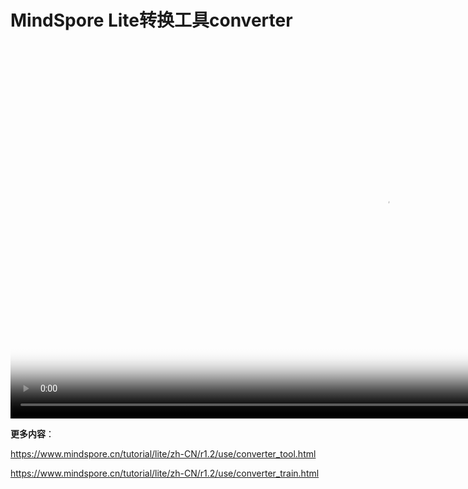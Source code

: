 # MindSpore Lite转换工具converter

[comment]: <> (本文档中包含手把手系列视频，码云Gitee不支持展示，请于官方网站对应教程中查看)

<video id="video7" autoplay controls width="1200px" height="600px" poster="https://mindspore-website.obs.cn-north-4.myhuaweicloud.com:443/teaching_video/cover/%E6%89%8B%E6%8A%8A%E6%89%8B%E7%B3%BB%E5%88%97/MindSpore%20Lite%20%E8%BD%AC%E6%8D%A2%E5%B7%A5%E5%85%B7converter%E8%AF%A6%E6%83%85%E9%A1%B5.png">
<source id="mp47" src="https://mindspore-website.obs.cn-north-4.myhuaweicloud.com:443/teaching_video/video/MindSpore%2BLite%E8%BD%AC%E6%8D%A2%E5%B7%A5%E5%85%B7converter.mp4" type="video/mp4">
</video>

**更多内容**：

<https://www.mindspore.cn/tutorial/lite/zh-CN/r1.2/use/converter_tool.html>

<https://www.mindspore.cn/tutorial/lite/zh-CN/r1.2/use/converter_train.html>